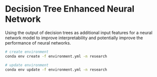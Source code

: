 # Decision Tree Enhanced Neural Network

Using the output of decision trees as additional input features for a neural network model to improve interpretability and potentially improve the performance of neural networks.

```bash
# create environment
conda env create -f environment.yml -n research
```

```bash
# update environment
conda env update -f environment.yml -n research
```
